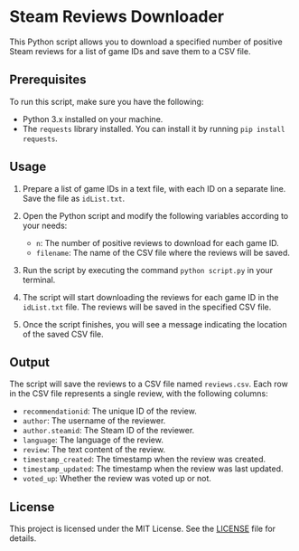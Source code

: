 # Steam Reviews Downloader

This Python script allows you to download a specified number of positive Steam reviews for a list of game IDs and save them to a CSV file.

## Prerequisites

To run this script, make sure you have the following:

- Python 3.x installed on your machine.
- The `requests` library installed. You can install it by running `pip install requests`.

## Usage

1. Prepare a list of game IDs in a text file, with each ID on a separate line. Save the file as `idList.txt`.

2. Open the Python script and modify the following variables according to your needs:
   - `n`: The number of positive reviews to download for each game ID.
   - `filename`: The name of the CSV file where the reviews will be saved.

3. Run the script by executing the command `python script.py` in your terminal.

4. The script will start downloading the reviews for each game ID in the `idList.txt` file. The reviews will be saved in the specified CSV file.

5. Once the script finishes, you will see a message indicating the location of the saved CSV file.

## Output

The script will save the reviews to a CSV file named `reviews.csv`. Each row in the CSV file represents a single review, with the following columns:
- `recommendationid`: The unique ID of the review.
- `author`: The username of the reviewer.
- `author.steamid`: The Steam ID of the reviewer.
- `language`: The language of the review.
- `review`: The text content of the review.
- `timestamp_created`: The timestamp when the review was created.
- `timestamp_updated`: The timestamp when the review was last updated.
- `voted_up`: Whether the review was voted up or not.

## License

This project is licensed under the MIT License. See the [LICENSE](LICENSE) file for details.

